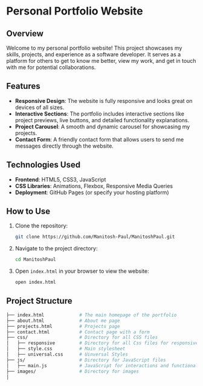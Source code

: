 
# Personal Portfolio Website

## Overview

Welcome to my personal portfolio website! This project showcases my skills, projects, and experience as a software developer. It serves as a platform for others to get to know me better, view my work, and get in touch with me for potential collaborations.

## Features

- **Responsive Design**: The website is fully responsive and looks great on devices of all sizes.
- **Interactive Sections**: The portfolio includes interactive sections like project previews, live buttons, and detailed functionality explanations.
- **Project Carousel**: A smooth and dynamic carousel for showcasing my projects.
- **Contact Form**: A friendly contact form that allows users to send me messages directly through the website.

## Technologies Used

- **Frontend**: HTML5, CSS3, JavaScript
- **CSS Libraries**: Animations, Flexbox, Responsive Media Queries
- **Deployment**: GitHub Pages (or specify your hosting platform)

## How to Use

1. Clone the repository:
    ```bash
    git clone https://github.com/Manitosh-Paul/ManitoshPaul.git
    ```

2. Navigate to the project directory:
    ```bash
    cd ManitoshPaul
    ```

3. Open `index.html` in your browser to view the website:
    ```bash
    open index.html
    ```

## Project Structure

```bash
├── index.html             # The main homepage of the portfolio
├── about.html             # About me page
├── projects.html          # Projects page
├── contact.html           # Contact page with a form
├── css/                   # Directory for all CSS files
│   ├── responsive         # Directory for all Css files for responsive design
│   ├── style.css          # Main stylesheet
│   ├── universal.css      # Uinversal Styles
├── js/                    # Directory for JavaScript files
│   ├── main.js            # JavaScript for interactions and functionality
├── images/                # Directory for images
│  
